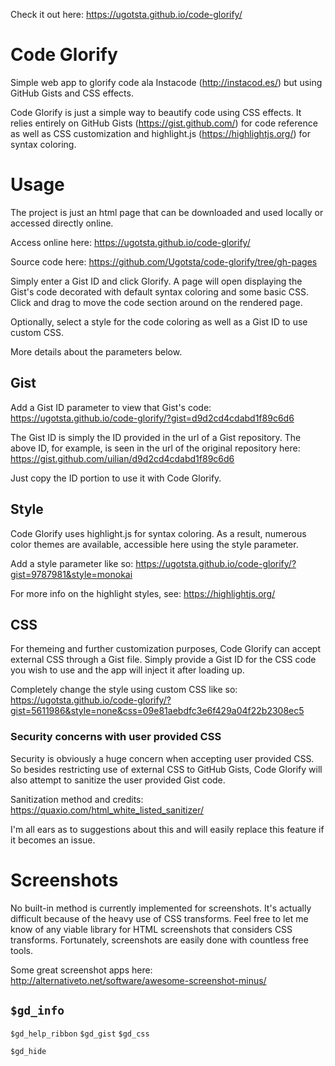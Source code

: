 Check it out here: https://ugotsta.github.io/code-glorify/

# Code Glorify

Simple web app to glorify code ala Instacode (http://instacod.es/) but using GitHub Gists and CSS effects.

Code Glorify is just a simple way to beautify code using CSS effects. It relies entirely on GitHub Gists (https://gist.github.com/) for code reference as well as CSS customization and highlight.js (https://highlightjs.org/) for syntax coloring.

# Usage

The project is just an html page that can be downloaded and used locally or accessed directly online.

Access online here:
https://ugotsta.github.io/code-glorify/

Source code here: https://github.com/Ugotsta/code-glorify/tree/gh-pages

Simply enter a Gist ID and click Glorify. A page will open displaying the Gist's code decorated with default syntax coloring and some basic CSS. Click and drag to move the code section around on the rendered page.

Optionally, select a style for the code coloring as well as a Gist ID to use custom CSS.

More details about the parameters below.

## Gist

Add a Gist ID parameter to view that Gist's code:
https://ugotsta.github.io/code-glorify/?gist=d9d2cd4cdabd1f89c6d6

The Gist ID is simply the ID provided in the url of a Gist repository. The above ID, for example, is seen in the url of the original repository here: https://gist.github.com/uilian/d9d2cd4cdabd1f89c6d6

Just copy the ID portion to use it with Code Glorify.

## Style

Code Glorify uses highlight.js for syntax coloring. As a result, numerous color themes are available, accessible here using the style parameter.

Add a style parameter like so:
https://ugotsta.github.io/code-glorify/?gist=9787981&style=monokai

For more info on the highlight styles, see: https://highlightjs.org/

## CSS

For themeing and further customization purposes, Code Glorify can accept external CSS through a Gist file. Simply provide a Gist ID for the CSS code you wish to use and the app will inject it after loading up.

Completely change the style using custom CSS like so:
https://ugotsta.github.io/code-glorify/?gist=5611986&style=none&css=09e81aebdfc3e6f429a04f22b2308ec5

### Security concerns with user provided CSS

Security is obviously a huge concern when accepting user provided CSS. So besides restricting use of external CSS to GitHub Gists, Code Glorify will also attempt to sanitize the user provided Gist code.

Sanitization method and credits:
https://quaxio.com/html_white_listed_sanitizer/

I'm all ears as to suggestions about this and will easily replace this feature if it becomes an issue.

# Screenshots

No built-in method is currently implemented for screenshots. It's actually difficult because of the heavy use of CSS transforms. Feel free to let me know of any viable library for HTML screenshots that considers CSS transforms. Fortunately, screenshots are easily done with countless free tools.

Some great screenshot apps here: http://alternativeto.net/software/awesome-screenshot-minus/

## `$gd_info`
`$gd_help_ribbon`
`$gd_gist`
`$gd_css`

`$gd_hide`
